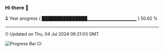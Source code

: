 ### Hi there 👋

⏳ Year progress { ███████████████▁▁▁▁▁▁▁▁▁▁▁▁▁▁▁ } 50.62 %

---

⏰ Updated on Thu, 04 Jul 2024 06:21:03 GMT

![Progress Bar CI](https://github.com/liununu/liununu/workflows/Progress%20Bar%20CI/badge.svg)
